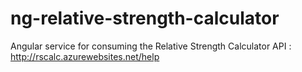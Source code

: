 # ng-relative-strength-calculator
Angular service for consuming the Relative Strength Calculator API : http://rscalc.azurewebsites.net/help
